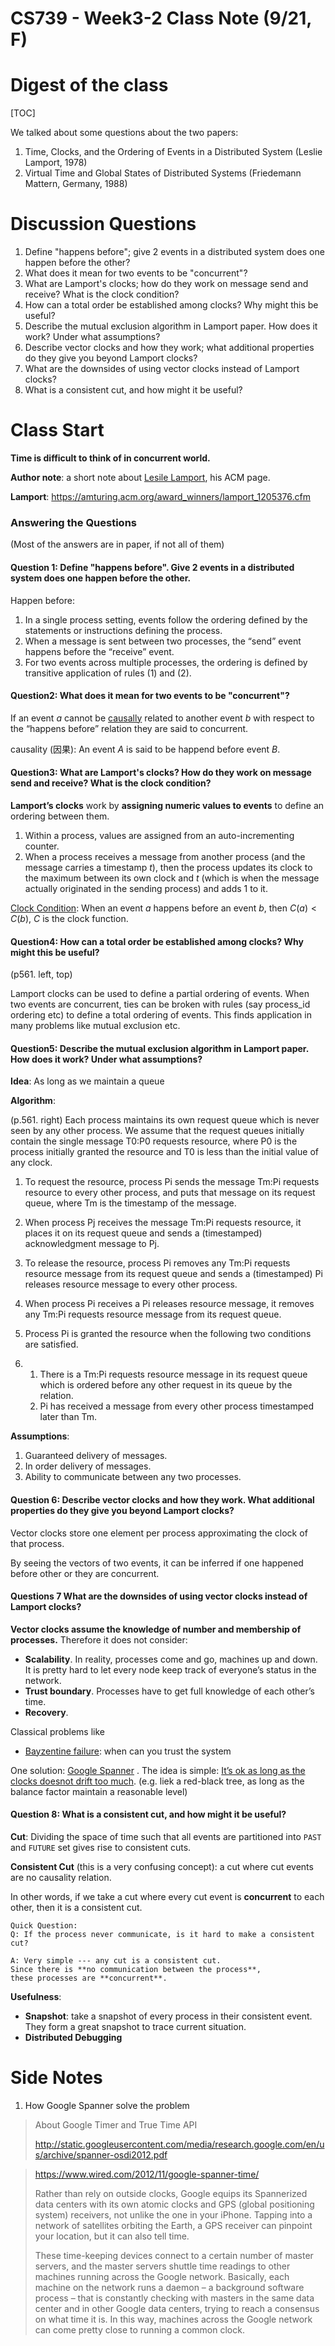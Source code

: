 # CS739 - Week3-2 Class Note (9/21, F)

# Digest of the class

[TOC]

We talked about some questions about the two papers:

1. Time, Clocks, and the Ordering of Events in a Distributed System (Leslie Lamport, 1978)
2. Virtual Time and Global States of Distributed Systems (Friedemann Mattern, Germany, 1988)



# Discussion Questions

1. Define "happens before"; give 2 events in a distributed system does one happen before the other?
2. What does it mean for two events to be "concurrent"?
3. What are Lamport's clocks; how do they work on message send and receive? What is the clock condition?
4. How can a total order be established among clocks? Why might this be useful?
5. Describe the mutual exclusion algorithm in Lamport paper. How does it work? Under what assumptions?
6. Describe vector clocks and how they work; what additional properties do they give you beyond Lamport clocks?
7. What are the downsides of using vector clocks instead of Lamport clocks?
8. What is a consistent cut, and how might it be useful?



# Class Start

**Time is difficult to think of in concurrent world.**

**Author note**: a short note about [Lesile Lamport](https://amturing.acm.org/award_winners/lamport_1205376.cfm), his ACM page.

**Lamport**: https://amturing.acm.org/award_winners/lamport_1205376.cfm



### Answering the Questions

(Most of the answers are in paper, if not all of them)

#### Question 1: Define "happens before". Give 2 events in a distributed system does one happen before the other.

Happen before:

1. In a single process setting, events follow the ordering defined by the statements or instructions defining the process.
2. When a message is sent between two processes, the “send” event happens before the “receive” event.
3. For two events across multiple processes, the ordering is defined by transitive application of rules (1) and (2).



#### Question2: What does it mean for two events to be "concurrent"?

If an event $a$ cannot be <u>causally</u> related to another event $b$ with respect to the “happens before” relation they are said to concurrent.

causality (因果): An event $A$  is said to be happend before event $B$.  



#### Question3: What are Lamport's clocks? How do they work on message send and receive? What is the clock condition?

**Lamport’s clocks** work by **assigning numeric values to events** to define an ordering between them. 

1. Within a process, values are assigned from an auto-incrementing counter.
2. When a process receives a message from another process (and the message carries a timestamp $t$), then the process updates its clock to the maximum between its own clock and $t$ (which is when the message actually originated in the sending process) and adds 1 to it.

<u>Clock Condition</u>: When an event $a$ happens before an event $b$, then $C(a) < C(b)$, $C$ is the clock function.



#### Question4: How can a total order be established among clocks? Why might this be useful?

(p561. left, top) 

Lamport clocks can be used to define a partial ordering of events. When two events are concurrent, ties can be broken with rules (say process_id ordering etc) to define a total ordering of events. This finds application in many problems like mutual exclusion etc.



#### Question5: Describe the mutual exclusion algorithm in Lamport paper. How does it work? Under what assumptions?

**Idea**: As long as we maintain a queue

**Algorithm**:

(p.561. right) Each process maintains its own request queue which is never seen by any other process. We assume that the request queues initially contain the single message T0:P0 requests resource, where P0 is the process initially granted the resource and T0 is less than the initial value of any clock. 

1. To request the resource, process Pi sends the message Tm:Pi requests resource to every other process, and puts that message on its request queue, where Tm is the timestamp of the message. 

2. When process Pj receives the message Tm:Pi requests resource, it places it on its request queue and sends a (timestamped) acknowledgment message to Pj.

3. To release the resource, process Pi removes any Tm:Pi requests resource message from its request queue and sends a (timestamped) Pi releases resource message to every other process. 

4. When process Pi receives a Pi releases resource message, it removes any Tm:Pi requests resource message from its request queue.

5. Process Pi is granted the resource when the following two conditions are satisfied.

6. 1. There is a Tm:Pi requests resource message in its request queue which is ordered before any other request in its queue by the relation.
   2. Pi has received a message from every other process timestamped later than Tm.

**Assumptions**:

1. Guaranteed delivery of messages.
2. In order delivery of messages.
3. Ability to communicate between any two processes.



#### Question 6: Describe vector clocks and how they work. What additional properties do they give you beyond Lamport clocks?

Vector clocks store one element per process approximating the clock of that process. 

By seeing the vectors of two events, it can be inferred if one happened before other or they are concurrent.



#### Questions 7 What are the downsides of using vector clocks instead of Lamport clocks?

**Vector clocks assume the knowledge of number and membership of processes.** Therefore it does not consider:

- **Scalability**. In reality, processes come and go, machines up and down. It is pretty hard to let every node keep track of everyone’s status in the network.
- **Trust boundary**. Processes have to get full knowledge of each other’s time. 
- **Recovery**. 

Classical problems like
- [Bayzentine failure](https://en.wikipedia.org/wiki/Byzantine_fault_tolerance): when can you trust the system

One solution: [Google Spanner](https://cloud.google.com/spanner/) . The idea is simple: <u>It’s ok as long as the clocks doesnot drift too much</u>. (e.g. liek a red-black tree, as long as the balance factor maintain a reasonable level)



#### Question 8: What is a consistent cut, and how might it be useful?

**Cut**: Dividing the space of time such that all events are partitioned into `PAST` and `FUTURE` set gives rise to consistent cuts. 

**Consistent Cut** (this is a very confusing concept): a cut where cut events are no causality relation. 

In other words, if we take a cut where every cut event is **concurrent** to each other, then it is a consistent cut.

```
Quick Question:
Q: If the process never communicate, is it hard to make a consistent cut?

A: Very simple --- any cut is a consistent cut. 
Since there is **no communication between the process**, 
these processes are **concurrent**. 
```

**Usefulness**:

- **Snapshot**: take a snapshot of every process in their consistent event. They form a great snapshot to trace current situation.
- **Distributed Debugging**



# Side Notes

1. How Google Spanner solve the problem

> About Google Timer and True Time API
>
> http://static.googleusercontent.com/media/research.google.com/en/us/archive/spanner-osdi2012.pdf

> https://www.wired.com/2012/11/google-spanner-time/
>
> Rather than rely on outside clocks, Google equips its Spannerized data centers with its own atomic clocks and GPS (global positioning system) receivers, not unlike the one in your iPhone. Tapping into a network of satellites orbiting the Earth, a GPS receiver can pinpoint your location, but it can also tell time.
>
> These time-keeping devices connect to a certain number of master servers, and the master servers shuttle time readings to other machines running across the Google network. Basically, each machine on the network runs a daemon – a background software process – that is constantly checking with masters in the same data center and in other Google data centers, trying to reach a consensus on what time it is. In this way, machines across the Google network can come pretty close to running a common clock.